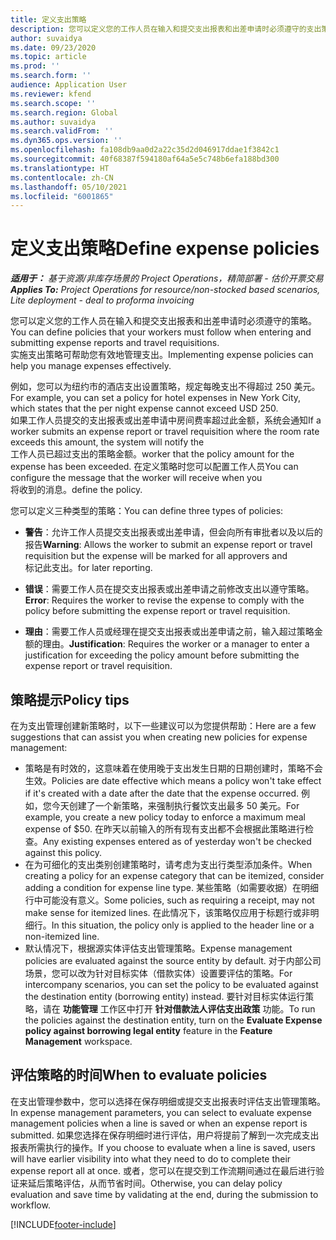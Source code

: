```yaml
---
title: 定义支出策略
description: 您可以定义您的工作人员在输入和提交支出报表和出差申请时必须遵守的支出策略。
author: suvaidya
ms.date: 09/23/2020
ms.topic: article
ms.prod: ''
ms.search.form: ''
audience: Application User
ms.reviewer: kfend
ms.search.scope: ''
ms.search.region: Global
ms.author: suvaidya
ms.search.validFrom: ''
ms.dyn365.ops.version: ''
ms.openlocfilehash: fa108db9aa0d2a22c35d2d046917ddae1f3842c1
ms.sourcegitcommit: 40f68387f594180af64a5e5c748b6efa188bd300
ms.translationtype: HT
ms.contentlocale: zh-CN
ms.lasthandoff: 05/10/2021
ms.locfileid: "6001865"
---
```

# <a name="define-expense-policies"></a><span data-ttu-id="55eb6-103">定义支出策略</span><span class="sxs-lookup"><span data-stu-id="55eb6-103">Define expense policies</span></span>

<span data-ttu-id="55eb6-104">_**适用于：** 基于资源/非库存场景的 Project Operations，精简部署 - 估价开票交易_</span><span class="sxs-lookup"><span data-stu-id="55eb6-104">_**Applies To:** Project Operations for resource/non-stocked based scenarios, Lite deployment - deal to proforma invoicing_</span></span>

<span data-ttu-id="55eb6-105">您可以定义您的工作人员在输入和提交支出报表和出差申请时必须遵守的策略。</span><span class="sxs-lookup"><span data-stu-id="55eb6-105">You can define policies that your workers must follow when entering and submitting expense reports and travel requisitions.</span></span>         
<span data-ttu-id="55eb6-106">实施支出策略可帮助您有效地管理支出。</span><span class="sxs-lookup"><span data-stu-id="55eb6-106">Implementing expense policies can help you manage expenses effectively.</span></span>         

<span data-ttu-id="55eb6-107">例如，您可以为纽约市的酒店支出设置策略，规定每晚支出不得超过 250 美元。</span><span class="sxs-lookup"><span data-stu-id="55eb6-107">For example, you can set a policy for hotel expenses in New York City, which states that the per night expense cannot exceed USD 250.</span></span>       
<span data-ttu-id="55eb6-108">如果工作人员提交的支出报表或出差申请中房间费率超过此金额，系统会通知</span><span class="sxs-lookup"><span data-stu-id="55eb6-108">If a worker submits an expense report or travel requisition where the room rate exceeds this amount, the system will notify the</span></span>         
<span data-ttu-id="55eb6-109">工作人员已超过支出的策略金额。</span><span class="sxs-lookup"><span data-stu-id="55eb6-109">worker that the policy amount for the expense has been exceeded.</span></span> <span data-ttu-id="55eb6-110">在定义策略时您可以配置工作人员</span><span class="sxs-lookup"><span data-stu-id="55eb6-110">You can configure the message that the worker will receive when you</span></span>        
<span data-ttu-id="55eb6-111">将收到的消息。</span><span class="sxs-lookup"><span data-stu-id="55eb6-111">define the policy.</span></span>      
        
<span data-ttu-id="55eb6-112">您可以定义三种类型的策略：</span><span class="sxs-lookup"><span data-stu-id="55eb6-112">You can define three types of policies:</span></span>         
        
- <span data-ttu-id="55eb6-113">**警告**：允许工作人员提交支出报表或出差申请，但会向所有审批者以及以后的报告</span><span class="sxs-lookup"><span data-stu-id="55eb6-113">**Warning**: Allows the worker to submit an expense report or travel requisition but the expense will be marked for all approvers and</span></span>         
  <span data-ttu-id="55eb6-114">标记此支出。</span><span class="sxs-lookup"><span data-stu-id="55eb6-114">for later reporting.</span></span>        

- <span data-ttu-id="55eb6-115">**错误**：需要工作人员在提交支出报表或出差申请之前修改支出以遵守策略。</span><span class="sxs-lookup"><span data-stu-id="55eb6-115">**Error**: Requires the worker to revise the expense to comply with the policy before submitting the expense report or travel requisition.</span></span>        
 
 - <span data-ttu-id="55eb6-116">**理由**：需要工作人员或经理在提交支出报表或出差申请之前，输入超过策略金额的理由。</span><span class="sxs-lookup"><span data-stu-id="55eb6-116">**Justification**: Requires the worker or a manager to enter a justification for exceeding the policy amount before submitting the expense report or travel requisition.</span></span>        

## <a name="policy-tips"></a><span data-ttu-id="55eb6-117">策略提示</span><span class="sxs-lookup"><span data-stu-id="55eb6-117">Policy tips</span></span>
<span data-ttu-id="55eb6-118">在为支出管理创建新策略时，以下一些建议可以为您提供帮助：</span><span class="sxs-lookup"><span data-stu-id="55eb6-118">Here are a few suggestions that can assist you when creating new policies for expense management:</span></span> 

- <span data-ttu-id="55eb6-119">策略是有时效的，这意味着在使用晚于支出发生日期的日期创建时，策略不会生效。</span><span class="sxs-lookup"><span data-stu-id="55eb6-119">Policies are date effective which means a policy won't take effect if it's created with a date after the date that the expense occurred.</span></span> <span data-ttu-id="55eb6-120">例如，您今天创建了一个新策略，来强制执行餐饮支出最多 50 美元。</span><span class="sxs-lookup"><span data-stu-id="55eb6-120">For example, you create a new policy today to enforce a maximum meal expense of $50.</span></span> <span data-ttu-id="55eb6-121">在昨天以前输入的所有现有支出都不会根据此策略进行检查。</span><span class="sxs-lookup"><span data-stu-id="55eb6-121">Any existing expenses entered as of yesterday won't be checked against this policy.</span></span>
- <span data-ttu-id="55eb6-122">在为可细化的支出类别创建策略时，请考虑为支出行类型添加条件。</span><span class="sxs-lookup"><span data-stu-id="55eb6-122">When creating a policy for an expense category that can be itemized, consider adding a condition for expense line type.</span></span> <span data-ttu-id="55eb6-123">某些策略（如需要收据）在明细行中可能没有意义。</span><span class="sxs-lookup"><span data-stu-id="55eb6-123">Some policies, such as requiring a receipt, may not make sense for itemized lines.</span></span> <span data-ttu-id="55eb6-124">在此情况下，该策略仅应用于标题行或非明细行。</span><span class="sxs-lookup"><span data-stu-id="55eb6-124">In this situation, the policy only is applied to the header line or a non-itemized line.</span></span> 
- <span data-ttu-id="55eb6-125">默认情况下，根据源实体评估支出管理策略。</span><span class="sxs-lookup"><span data-stu-id="55eb6-125">Expense management policies are evaluated against the source entity by default.</span></span> <span data-ttu-id="55eb6-126">对于内部公司场景，您可以改为针对目标实体（借款实体）设置要评估的策略。</span><span class="sxs-lookup"><span data-stu-id="55eb6-126">For intercompany scenarios, you can set the policy to be evaluated against the destination entity (borrowing entity) instead.</span></span> <span data-ttu-id="55eb6-127">要针对目标实体运行策略，请在 **功能管理** 工作区中打开 **针对借款法人评估支出政策** 功能。</span><span class="sxs-lookup"><span data-stu-id="55eb6-127">To run the policies against the destination entity, turn on the **Evaluate Expense policy against borrowing legal entity** feature in the **Feature Management** workspace.</span></span>

## <a name="when-to-evaluate-policies"></a><span data-ttu-id="55eb6-128">评估策略的时间</span><span class="sxs-lookup"><span data-stu-id="55eb6-128">When to evaluate policies</span></span>

<span data-ttu-id="55eb6-129">在支出管理参数中，您可以选择在保存明细或提交支出报表时评估支出管理策略。</span><span class="sxs-lookup"><span data-stu-id="55eb6-129">In expense management parameters, you can select to evaluate expense management policies when a line is saved or when an expense report is submitted.</span></span> <span data-ttu-id="55eb6-130">如果您选择在保存明细时进行评估，用户将提前了解到一次完成支出报表所需执行的操作。</span><span class="sxs-lookup"><span data-stu-id="55eb6-130">If you choose to evaluate when a line is saved, users will have earlier visibility into what they need to do to complete their expense report all at once.</span></span> <span data-ttu-id="55eb6-131">或者，您可以在提交到工作流期间通过在最后进行验证来延后策略评估，从而节省时间。</span><span class="sxs-lookup"><span data-stu-id="55eb6-131">Otherwise, you can delay policy evaluation and save time by validating at the end, during the submission to workflow.</span></span>


[!INCLUDE[footer-include](../includes/footer-banner.md)]